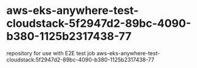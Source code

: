 # aws-eks-anywhere-test-cloudstack-5f2947d2-89bc-4090-b380-1125b2317438-77
repository for use with E2E test job aws-eks-anywhere-test-cloudstack:5f2947d2-89bc-4090-b380-1125b2317438-77
